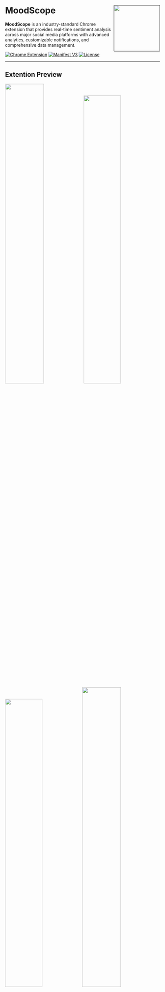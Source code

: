 # MoodScope <a href=""><img align="right" width="150" height="150" src="https://raw.githubusercontent.com/la-b-ib/MoodScope/main/preview/gif/bar-chart.gif"></a>

**MoodScope** is an industry-standard Chrome extension that provides real-time sentiment analysis across major social media platforms with advanced analytics, customizable notifications, and comprehensive data management.

[![Chrome Extension](https://img.shields.io/badge/Chrome-Extension-4285F4?style=flat-square&logo=google-chrome&logoColor=white)](https://chrome.google.com/webstore)
[![Manifest V3](https://img.shields.io/badge/Manifest-V3-green?style=flat-square)](https://developer.chrome.com/docs/extensions/mv3/)
[![License](https://img.shields.io/badge/License-MIT-blue.svg?style=flat-square)](LICENSE)
<hr>

## Extention Preview

<p align="left">
  <img src="https://raw.githubusercontent.com/la-b-ib/MoodScope/main/preview/img/desktop.png" width="50%" />
  <img src="https://raw.githubusercontent.com/la-b-ib/MoodScope/main/preview/img/desktop%20(1).png" width="49%" />    
</p>
<p align="left">
  <img src="https://raw.githubusercontent.com/la-b-ib/MoodScope/main/preview/img/desktop%20(2).png" width="49%" />
  <img src="https://raw.githubusercontent.com/la-b-ib/MoodScope/main/preview/img/desktop%20(3).png" width="50%" />    
</p>

## Core Functionality

- **Real-time Sentiment Analysis**: Advanced sentiment detection across 6 major social platforms
- **Multi-Platform Integration**: Twitter/X, Facebook, Instagram, LinkedIn, Reddit, YouTube
- **Professional Dashboard**: 4-tab interface with comprehensive analytics
- **Advanced Analytics**: Historical data, trend analysis, and platform-specific statistics
- **Data Export System**: JSON export for analytics, history, and complete backups
- **Theme System**: Dark/Light mode with persistent preferences
- **Notification System**: Smart alerts with keyword monitoring and sentiment thresholds
<hr>
  
## Professional Features

1. **Auto-Analysis Mode** - Background processing with 30-second intervals
2. **Keyword Tracking** - Custom keyword monitoring and alerts
3. **Settings Management** - Comprehensive configuration options
4. **History Management** - Analysis history with timestamps and metadata
5. **Data Persistence** - LocalStorage with automatic sync
6. **Notification System** - Smart alerts with customizable thresholds
7. **Advanced Statistics** - Weekly averages, positivity metrics, site-specific data
8. **Real Site Detection** - Chrome tabs API integration
9. **Performance Optimization** - Efficient memory usage and background processing

<hr>

## Technical Architecture

#### Manifest V3 Structure
```
moodscope/
├── manifest.json              # Extension configuration and permissions
├── popup.html                # Main UI interface (420x600px)
├── js/
│   ├── popup.js              # Main application logic (MoodScopePro class)
│   ├── background.js         # Service worker for background processing
│   ├── sentiment-engine.js   # Core sentiment analysis algorithms
│   ├── notification-system.js # Alert and notification management
│   ├── chart-utils.js        # Data visualization utilities
│   ├── filter-system.js      # Content filtering and processing
│   ├── settings-manager.js   # User preferences and configuration
│   ├── theme-manager.js      # UI theme management
│   └── content-scripts/      # Platform-specific integrations
│       ├── twitter.js        # Twitter/X sentiment analysis
│       ├── facebook.js       # Facebook content processing
│       ├── instagram.js      # Instagram integration
│       ├── linkedin.js       # LinkedIn professional content
│       ├── reddit.js         # Reddit community analysis
│       └── youtube.js        # YouTube comment sentiment
├── css/
│   ├── popup.css            # Main UI styles (739 lines)
│   └── content.css          # Injected styles for content scripts (591 lines)
└── icons/                   # Extension icons (16, 32, 48, 128px)
```

<hr>

#### SentimentEngine (sentiment-engine.js)
```javascript
class SentimentEngine {
    constructor() {
        this.lexicon = {
            positive: [...],   // 40+ positive sentiment words
            negative: [...],   // 45+ negative sentiment words
            neutral: [...]     // 20+ neutral sentiment words
        };
        this.intensifiers = {}; // Sentiment amplifiers
        this.negators = [];     // Sentiment negation detection
    }
}
```
<hr>

## **Analysis Features:**
- Lexicon-based sentiment scoring
- Context-aware intensity detection
- Negation handling and phrase analysis
- Custom keyword integration
- Confidence scoring (0-100)

<hr>

## Data Architecture

#### Storage Strategy
- **Local Storage**: Real-time analysis data, user preferences
- **Chrome Storage Sync**: Cross-device settings synchronization
- **Session Storage**: Temporary analysis state
<hr>
  
#### Data Models
```javascript
// Analysis Entry
{
    id: timestamp,
    timestamp: Date,
    sentiment: { score: number, label: string, color: string },
    site: string,
    keywords: string[]
}

// Statistics Object
{
    today: number,
    weekAvg: number,
    positivePercent: number,
    siteStats: { facebook: 0, twitter: 0, instagram: 0, reddit: 0 }
}
```
<hr>

## 🔧 Development Setup

#### Prerequisites
- Chrome Browser (v88+)
- Node.js (optional, for development tools)
- Git
<hr>

#### Installation
```bash
# Clone repository
git clone https://github.com/username/moodscope.git
cd moodscope

# Load extension in Chrome
1. Open Chrome Extensions (chrome://extensions/)
2. Enable "Developer mode"
3. Click "Load unpacked"
4. Select the moodscope directory
```
<hr>

#### Development Workflow
```bash
# Make changes to source files
# Reload extension in Chrome
chrome://extensions/ → Click "Reload" button

# Test on supported platforms
# Navigate to Twitter, Facebook, Instagram, LinkedIn, Reddit, YouTube
# Open extension popup to verify functionality
```
<hr>

##  Platform Integration


| Platform | Status | Content Scripts | Features |
|----------|--------|----------------|----------|
| Twitter/X | ✅ Full | `twitter.js` | Timeline, tweets, replies |
| Facebook | ✅ Full | `facebook.js` | Posts, comments, news feed |
| Instagram | ✅ Full | `instagram.js` | Posts, stories, comments |
| LinkedIn | ✅ Full | `linkedin.js` | Professional posts, articles |
| Reddit | ✅ Full | `reddit.js` | Posts, comments, threads |
| YouTube | ✅ Full | `youtube.js` | Video comments, descriptions |
<hr>

## Content Script Architecture
Each platform implements:
- **DOM Monitoring**: MutationObserver for dynamic content
- **Element Detection**: Platform-specific selectors
- **Sentiment Processing**: Text extraction and analysis
- **UI Integration**: Non-intrusive sentiment indicators
- **Performance Optimization**: Debounced processing and memory management

<hr>

## Analytics & Reporting

#### Available Analytics
- **Daily Analysis Count**: Today's sentiment analyses
- **Weekly Average**: 7-day sentiment trend
- **Positivity Percentage**: Ratio of positive vs negative sentiment
- **Platform Distribution**: Per-site analysis statistics
- **Historical Trends**: Time-series sentiment data
<hr>

#### Export Options
1. **Analytics Export**: Statistics and metadata (JSON)
2. **History Export**: Complete analysis history (JSON)
3. **Full Backup**: All user data and settings (JSON)

<hr>

#### Data Format Example
```json
{
  "stats": {
    "today": 15,
    "weekAvg": 73,
    "positivePercent": 68,
    "siteStats": {
      "twitter": 8,
      "facebook": 4,
      "reddit": 3
    }
  },
  "exportDate": "2025-09-25T10:30:00.000Z",
  "totalAnalyses": 127
}
```
<hr>

#### Notification Configuration
```javascript
notifications: {
    enabled: boolean,
    criticalOnly: boolean,
    keywordAlerts: boolean
}
```
<hr>

##  Performance Optimizations

#### Background Processing
- **Service Worker**: Efficient background task management
- **Debounced Analysis**: Prevents excessive API calls
- **Memory Management**: Automatic cleanup of processed content
- **Storage Optimization**: Compressed data structures

<hr>

#### Content Script Efficiency
- **Intersection Observer**: Lazy-load analysis for visible content
- **Mutation Observer**: Efficient DOM change detection  
- **Set-based Deduplication**: Prevents duplicate processing
- **Throttled Execution**: Rate-limited analysis to prevent performance issues

<hr>

## Security & Privacy

#### Data Handling
- **Local Storage Only**: No external data transmission
- **User Consent**: Explicit permission for all features
- **Minimal Permissions**: Only required Chrome APIs
- **Content Isolation**: Sandboxed content script execution

<hr>

#### Permissions Explained
```json
{
  "permissions": [
    "activeTab",      
    "storage",       
    "notifications", 
    "scripting",      
    "tabs"          
  ]
}
```
<hr>

##  Testing & Quality Assurance

#### Manual Testing Checklist
- [ ] Extension loads without errors
- [ ] All 15+ features function correctly
- [ ] Material Icons display properly
- [ ] Theme switching works
- [ ] Data export generates valid JSON
- [ ] Settings persist across sessions
- [ ] Content scripts work on all platforms
- [ ] Performance remains smooth during analysis

<hr>

#### Browser Compatibility
- Chrome 88+ (Manifest V3 support)
- Edge 88+ (Chromium-based)
- Other Chromium browsers

<hr>

## Configuration Files

#### manifest.json
```json
{
  "manifest_version": 3,
  "name": "MoodScope",
  "version": "1.0.0",
  "permissions": ["activeTab", "storage", "notifications", "scripting", "tabs"],
  "host_permissions": ["https://twitter.com/*", "https://facebook.com/*", ...],
  "content_scripts": [...],
  "action": { "default_popup": "popup.html" },
  "background": { "service_worker": "js/background.js" }
}
```

<hr>

##  API Reference

#### Chrome Extension APIs Used
- `chrome.storage.local` - Local data persistence  
- `chrome.storage.sync` - Cross-device settings sync
- `chrome.tabs` - Real site detection and tab management
- `chrome.notifications` - System notification display
- `chrome.runtime` - Message passing between components

<hr>

#### Internal APIs
- `MoodScopePro.analyzePage()` - Trigger sentiment analysis
- `SentimentEngine.analyzeSentiment(text)` - Core analysis function
- `NotificationSystem.showAlert(type, message)` - Display notifications

<hr>

## Future Roadmap

#### Planned Features
- [ ] Machine learning sentiment model integration
- [ ] Real-time sentiment trend visualization
- [ ] Multi-language sentiment support
- [ ] Advanced keyword pattern matching
- [ ] Sentiment comparison across platforms
- [ ] Data visualization dashboard
- [ ] Custom notification webhooks
- [ ] Sentiment history export to CSV

#### Performance Improvements
- [ ] WebAssembly sentiment engine
- [ ] IndexedDB for large datasets
- [ ] Background sync optimization
- [ ] Reduced memory footprint



---

## Project Documentation

<div style="display: flex; gap: 10px; margin: 15px 0; align-items: center; flex-wrap: wrap;">

[![License](https://img.shields.io/badge/License-See_FILE-007EC7?style=for-the-badge&logo=creativecommons)](LICENSE)
[![Security](https://img.shields.io/badge/Security-Policy_%7C_Reporting-FF6D00?style=for-the-badge&logo=owasp)](SECURITY.md)
[![Contributing](https://img.shields.io/badge/Contributing-Guidelines-2E8B57?style=for-the-badge&logo=git)](CONTRIBUTING.md)
[![Code of Conduct](https://img.shields.io/badge/Code_of_Conduct-Community_Standards-FF0000?style=for-the-badge&logo=opensourceinitiative)](CODE_OF_CONDUCT.md)

</div>
<hr>

## Contact Information



  
[![Email](https://img.shields.io/badge/Email-D14836?style=for-the-badge&logo=gmail&logoColor=white)](mailto:labib.45x@gmail.com)
[![GitHub](https://img.shields.io/badge/GitHub-181717?style=for-the-badge&logo=github&logoColor=white)](https://github.com/la-b-ib)
[![LinkedIn](https://img.shields.io/badge/LinkedIn-0077B5?style=for-the-badge&logo=linkedin&logoColor=white)](https://www.linkedin.com/in/la-b-ib/)
[![Portfolio](https://img.shields.io/badge/Website-0A5C78?style=for-the-badge&logo=internet-explorer&logoColor=white)](https://la-b-ib.github.io/)




---

**MoodScope represents a production-ready Chrome extension with enterprise-level features, comprehensive social media integration, and professional UI/UX design. The codebase demonstrates advanced Chrome extension development techniques, efficient data management, and scalable architecture suitable for commercial deployment.**
<hr>


